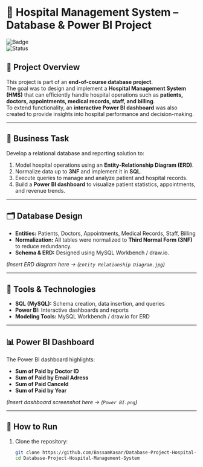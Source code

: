 # 🏥 Hospital Management System – Database & Power BI Project  

![Badge](https://img.shields.io/badge/Certificate-Database_Project-blue)  
![Status](https://img.shields.io/badge/Status-Completed-brightgreen)  

## 📌 Project Overview  
This project is part of an **end-of-course database project**.  
The goal was to design and implement a **Hospital Management System (HMS)** that can efficiently handle hospital operations such as **patients, doctors, appointments, medical records, staff, and billing**.  
To extend functionality, an **interactive Power BI dashboard** was also created to provide insights into hospital performance and decision-making.  

---

## 🎯 Business Task  
Develop a relational database and reporting solution to:  
1. Model hospital operations using an **Entity-Relationship Diagram (ERD)**.  
2. Normalize data up to **3NF** and implement it in **SQL**.  
3. Execute queries to manage and analyze patient and hospital records.  
4. Build a **Power BI dashboard** to visualize patient statistics, appointments, and revenue trends.  

---

## 🗂 Database Design  
- **Entities:** Patients, Doctors, Appointments, Medical Records, Staff, Billing  
- **Normalization:** All tables were normalized to **Third Normal Form (3NF)** to reduce redundancy.  
- **Schema & ERD:** Designed using MySQL Workbench / draw.io.  

*(Insert ERD diagram here → (`Entity Relationship Diagram.jpg`)*  

---

## 🔧 Tools & Technologies  
- **SQL (MySQL):** Schema creation, data insertion, and queries  
- **Power BI:** Interactive dashboards and reports  
- **Modeling Tools:** MySQL Workbench / draw.io for ERD  

---

## 📊 Power BI Dashboard  
The Power BI dashboard highlights:  
- **Sum of Paid by Doctor ID**  
- **Sum of Paid by Email Adress**
- **Sum of Paid Canceld**  
- **Sum of Paid by Year**

*(Insert dashboard screenshot here → (`Power BI.png`)*  

---

## 🚀 How to Run  
1. Clone the repository:  
   ```bash
   git clone https://github.com/BassamKasar/Database-Project-Hospital-Management-System.git
   cd Database-Project-Hospital-Management-System

